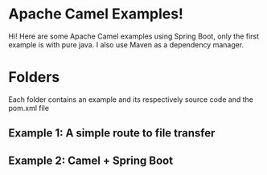 # Apache Camel Examples!

Hi! Here are some Apache Camel examples using Spring Boot, only the first example is with pure java. I also use Maven as a dependency manager. 


# Folders

Each folder contains an example and its respectively source code and the pom.xml file

## Example 1: A simple route to file transfer



## Example 2: Camel + Spring Boot



